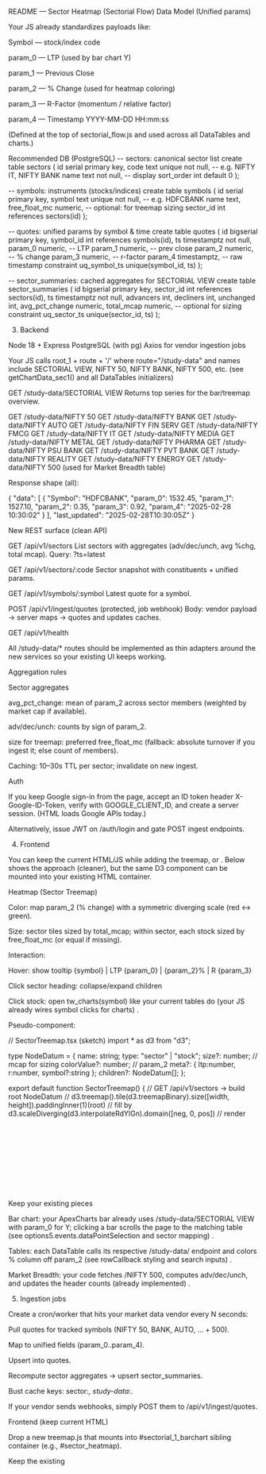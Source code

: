 README — Sector Heatmap (Sectorial Flow)
 Data Model (Unified params)

Your JS already standardizes payloads like:

Symbol — stock/index code

param_0 — LTP (used by bar chart Y)

param_1 — Previous Close

param_2 — % Change (used for heatmap coloring)

param_3 — R-Factor (momentum / relative factor)

param_4 — Timestamp YYYY-MM-DD HH:mm:ss

(Defined at the top of sectorial_flow.js and used across all DataTables and charts.) 

Recommended DB (PostgreSQL)
-- sectors: canonical sector list
create table sectors (
  id serial primary key,
  code text unique not null,        -- e.g. NIFTY IT, NIFTY BANK
  name text not null,               -- display
  sort_order int default 0
);

-- symbols: instruments (stocks/indices)
create table symbols (
  id serial primary key,
  symbol text unique not null,      -- e.g. HDFCBANK
  name text,
  free_float_mc numeric,            -- optional: for treemap sizing
  sector_id int references sectors(id)
);

-- quotes: unified params by symbol & time
create table quotes (
  id bigserial primary key,
  symbol_id int references symbols(id),
  ts timestamptz not null,
  param_0 numeric,   -- LTP
  param_1 numeric,   -- prev close
  param_2 numeric,   -- % change
  param_3 numeric,   -- r-factor
  param_4 timestamptz,  -- raw timestamp
  constraint uq_symbol_ts unique(symbol_id, ts)
);

-- sector_summaries: cached aggregates for SECTORIAL VIEW
create table sector_summaries (
  id bigserial primary key,
  sector_id int references sectors(id),
  ts timestamptz not null,
  advancers int,
  decliners int,
  unchanged int,
  avg_pct_change numeric,
  total_mcap numeric,     -- optional for sizing
  constraint uq_sector_ts unique(sector_id, ts)
);

3) Backend

Node 18 + Express
PostgreSQL (with pg)
Axios for vendor ingestion jobs

Your JS calls root_1 + route + '/<NAME>' where route="/study-data" and names include SECTORIAL VIEW, NIFTY 50, NIFTY BANK, NIFTY 500, etc. (see getChartData_sec1() and all DataTables initializers) 


GET /study-data/SECTORIAL VIEW
Returns top series for the bar/treemap overview.

GET /study-data/NIFTY 50
GET /study-data/NIFTY BANK
GET /study-data/NIFTY AUTO
GET /study-data/NIFTY FIN SERV
GET /study-data/NIFTY FMCG
GET /study-data/NIFTY IT
GET /study-data/NIFTY MEDIA
GET /study-data/NIFTY METAL
GET /study-data/NIFTY PHARMA
GET /study-data/NIFTY PSU BANK
GET /study-data/NIFTY PVT BANK
GET /study-data/NIFTY REALITY
GET /study-data/NIFTY ENERGY
GET /study-data/NIFTY 500 (used for Market Breadth table) 

Response shape (all):

{
  "data": [
    {
      "Symbol": "HDFCBANK",
      "param_0": 1532.45,
      "param_1": 1527.10,
      "param_2": 0.35,
      "param_3": 0.92,
      "param_4": "2025-02-28 10:30:02"
    }
  ],
  "last_updated": "2025-02-28T10:30:05Z"
}

New REST surface (clean API)

GET /api/v1/sectors
List sectors with aggregates (adv/dec/unch, avg %chg, total mcap).
Query: ?ts=latest

GET /api/v1/sectors/:code
Sector snapshot with constituents + unified params.

GET /api/v1/symbols/:symbol
Latest quote for a symbol.

POST /api/v1/ingest/quotes (protected, job webhook)
Body: vendor payload → server maps → quotes and updates caches.

GET /api/v1/health

All /study-data/* routes should be implemented as thin adapters around the new services so your existing UI keeps working.

Aggregation rules

Sector aggregates

avg_pct_change: mean of param_2 across sector members (weighted by market cap if available).

adv/dec/unch: counts by sign of param_2.

size for treemap: preferred free_float_mc (fallback: absolute turnover if you ingest it; else count of members).

Caching: 10–30s TTL per sector; invalidate on new ingest.

Auth

If you keep Google sign-in from the page, accept an ID token header X-Google-ID-Token, verify with GOOGLE_CLIENT_ID, and create a server session. (HTML loads Google APIs today.) 

Alternatively, issue JWT on /auth/login and gate POST ingest endpoints.

4) Frontend

You can keep the current HTML/JS while adding the treemap, or . Below shows the approach (cleaner), but the same D3 component can be mounted into your existing HTML container.

Heatmap (Sector Treemap)

Color: map param_2 (% change) with a symmetric diverging scale (red ↔ green).

Size: sector tiles sized by total_mcap; within sector, each stock sized by free_float_mc (or equal if missing).

Interaction:

Hover: show tooltip {symbol} | LTP {param_0} | {param_2}% | R {param_3}

Click sector heading: collapse/expand children

Click stock: open tw_charts(symbol) like your current tables do (your JS already wires symbol clicks for charts) 
.

Pseudo-component:

// SectorTreemap.tsx (sketch)
import * as d3 from "d3";

type NodeDatum = {
  name: string;
  type: "sector" | "stock";
  size?: number;            // mcap for sizing
  colorValue?: number;      // param_2
  meta?: { ltp:number, r:number, symbol?:string };
  children?: NodeDatum[];
};

export default function SectorTreemap() {
  // GET /api/v1/sectors -> build root NodeDatum
  // d3.treemap().tile(d3.treemapBinary).size([width, height]).paddingInner(1)(root)
  // fill by d3.scaleDiverging(d3.interpolateRdYlGn).domain([neg, 0, pos])
  // render <svg> <g> <rect> + labels + tooltips
}

Keep your existing pieces

Bar chart: your ApexCharts bar already uses /study-data/SECTORIAL VIEW with param_0 for Y; clicking a bar scrolls the page to the matching table (see options5.events.dataPointSelection and sector mapping) 
.

Tables: each DataTable calls its respective /study-data/<INDEX> endpoint and colors % column off param_2 (see rowCallback styling and search inputs) 
.

Market Breadth: your code fetches /NIFTY 500, computes adv/dec/unch, and updates the header counts (already implemented) 
.

5) Ingestion jobs

Create a cron/worker that hits your market data vendor every N seconds:

Pull quotes for tracked symbols (NIFTY 50, BANK, AUTO, … + 500).

Map to unified fields (param_0..param_4).

Upsert into quotes.

Recompute sector aggregates → upsert sector_summaries.

Bust cache keys: sector:*, study-data:*.

If your vendor sends webhooks, simply POST them to /api/v1/ingest/quotes.


Frontend (keep current HTML)

Drop a new treemap.js that mounts into #sectorial_1_barchart sibling container (e.g., #sector_heatmap).

Keep the existing <script> tags and DataTables wiring in sectorial_flow.html (nav, inputs, and containers already exist) 
.

7) API Reference (concise)
Legacy (for current UI)

GET /study-data/SECTORIAL VIEW → sector cards/bar
GET /study-data/NIFTY 50 … GET /study-data/NIFTY ENERGY
GET /study-data/NIFTY 500 → market breadth

All return:

{ "data": [ { "Symbol": "...", "param_0": 0, "param_1": 0, "param_2": 0, "param_3": 0, "param_4": "..." } ] }

New

GET /api/v1/sectors

GET /api/v1/sectors/:code

{
  "sector": { "code":"NIFTY IT","name":"NIFTY IT","adv":5,"dec":7,"unch":0,"avg_pct_change":-0.34,"total_mcap": 12_345_000_000 },
  "constituents": [
    { "Symbol":"TCS","param_0":3988.1,"param_1":4012,"param_2":-0.6,"param_3":0.42,"param_4":"2025-02-28 10:31:00","mcap": 4_000_000_000 }
  ]
}


GET /api/v1/symbols/:symbol

POST /api/v1/ingest/quotes (auth required)

8) Heatmap design notes

Layout: Two-level treemap.

Level 1: sectors (size = sector total_mcap, color = avg_pct_change).

Level 2: stocks (size = stock mcap (or equal), color = param_2).

Color domain: compute p95 of absolute % change to clamp extremes; domain [-p95, 0, p95].

Accessibility: show numeric % inside large cells; title/tooltip everywhere.

Performance: only update rectangles whose % changed beyond epsilon to avoid full re-layout during frequent ticks.

9) Security & Rate limits

Protect POST /api/v1/ingest/quotes with Google ID token or JWT.

Add simple API key for legacy /study-data/* if exposing publicly:

Header X-Api-Key: <key>; validate against env.

10) Testing checklist

 /study-data/* returns the exact field names your JS expects (Symbol, param_*) 

 Clicking a sector bar still scrolls to the correct table row (IDs table_row_1..7 are used today) 

 Market Breadth table loads, sorts by % and live-updates (your code already refreshes every 30s) 

 Treemap colors match % change, sizes match mcap, and tooltips show LTP + R-Factor.